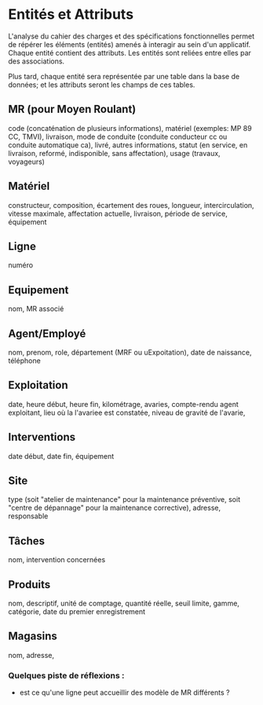 # Entités et Attributs

L'analyse du cahier des charges et des spécifications fonctionnelles permet de répérer les éléments (entités) amenés à interagir au sein d'un applicatif.
Chaque entité contient des attributs. Les entités sont reliées entre elles par des associations.

Plus tard, chaque entité sera représentée par une table dans la base de données; et les attributs seront les champs de ces tables.

<!--Ce tutoriel de IBM contient des informations détaillées sur le modèle relationnel: 
[data-modeling](https://www.ibm.com/fr-fr/topics/data-modeling)-->

## MR (pour Moyen Roulant)
code (concaténation de plusieurs informations), matériel (exemples: MP 89 CC, TMVI), livraison, mode de conduite (conduite conducteur cc ou conduite automatique ca), livré, autres informations, statut (en service, en livraison, reformé, indisponible, sans affectation), usage (travaux, voyageurs)

## Matériel
constructeur, composition, écartement des roues, longueur, intercirculation, vitesse maximale, affectation actuelle, livraison, période de service, équipement

## Ligne
numéro

## Equipement
nom, MR associé

## Agent/Employé
nom, prenom, role, département (MRF ou uExpoitation), date de naissance, téléphone

## Exploitation
date, heure début, heure fin, kilométrage, avaries, compte-rendu agent exploitant, lieu où la l'avariee est constatée, niveau de gravité de l'avarie,

## Interventions
date début, date fin, équipement

## Site
type (soit "atelier de maintenance" pour la maintenance préventive, soit "centre de dépannage" pour la maintenance corrective), adresse, responsable

## Tâches
nom, intervention concernées

## Produits
nom, descriptif, unité de comptage, quantité réelle, seuil limite, gamme, catégorie, date du premier enregistrement

## Magasins
nom, adresse,

### Quelques piste de réflexions :
- est ce qu'une ligne peut accueillir des modèle de MR différents ?
